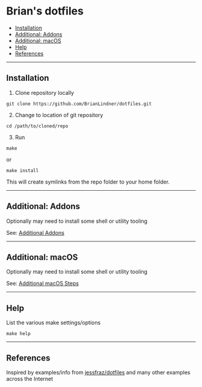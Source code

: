 
# Brian's dotfiles <!-- omit in toc -->

- [Installation](#installation)
- [Additional: Addons](#additional-addons)
- [Additional: macOS](#additional-macos)
- [Help](#help)
- [References](#references)

---

## Installation

1. Clone repository locally

```shell
git clone https://github.com/BrianLindner/dotfiles.git
```

2. Change to location of git repository

```shell
cd /path/to/cloned/repo
```

3. Run

```shell
make
```

or

```shell
make install
```

This will create symlinks from the repo folder to your home folder.

---

## Additional: Addons

Optionally may need to install some shell or utility tooling

See: [Additional Addons](README-ADDONS.md)

---

## Additional: macOS

Optionally may need to install some shell or utility tooling

See: [Additional macOS Steps](macos/MACOS.md)

---

## Help

List the various make settings/options

```shell
make help
```

---
## References

Inspired by examples/info from [jessfraz/dotfiles](https://github.com/jessfraz/dotfiles)
and many other examples across the Internet
